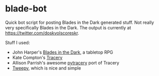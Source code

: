 # blade-bot

Quick bot script for posting Blades in the Dark generated stuff.  Not
really very specifically Blades in the Dark.  The output is currently 
at https://twitter.com/doskvolscoreskr.

Stuff I used:

* John Harper's [Blades in the Dark](https://bladesinthedark.com/), a tabletop RPG
* Kate Compton's [Tracery](https://tracery.io/)
* Allison Parrish's awesome [pytracery](https://github.com/aparrish/pytracery) port of Tracery
* [Tweepy](http://www.tweepy.org), which is nice and simple
